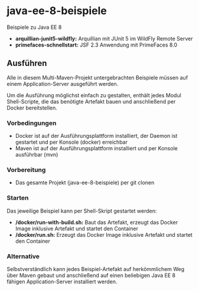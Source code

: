 # java-ee-8-beispiele
Beispiele zu Java EE 8
* **arquillian-junit5-wildfly:** Arquillian mit JUnit 5 im WildFly Remote Server
* **primefaces-schnellstart:** JSF 2.3 Anwendung mit PrimeFaces 8.0

## Ausführen
Alle in diesem Multi-Maven-Projekt untergebrachten Beispiele
müssen auf einem Application-Server ausgeführt werden. 

Um die Ausführung möglichst einfach zu gestalten, enthält jedes Modul Shell-Scripte, die das benötigte Artefakt bauen
 und anschließend per Docker bereitstellen.
 
 ### Vorbedingungen
 * Docker ist auf der Ausführungsplattform installiert, der Daemon ist gestartet und per Konsole (docker) erreichbar
 * Maven ist auf der Ausführungsplattform installiert und per Konsole ausführbar (mvn)
 
 ### Vorbereitung
 * Das gesamte Projekt (java-ee-8-beispiele) per git clonen
 
 ### Starten
 Das jeweilige Beispiel kann per Shell-Skript gestartet werden:
 * **<beispiel-modul>/docker/run-with-build.sh:** Baut das Artefakt, erzeugt das Docker Image inklusive Artefakt und startet
  den Container
 * **<beispiel-modul>/docker/run.sh:** Erzeugt das Docker Image inklusive Artefakt und startet den Container
 
 ### Alternative
 Selbstverständlich kann jedes Beispiel-Artefakt auf herkömmlichem Weg über Maven gebaut und anschließend auf einen
  beliebigen Java EE 8 fähigen Application-Server installiert werden.